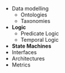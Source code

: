 
- Data modelling
	- Ontologies
	- Taxonomies
- **Logic**
	- Predicate Logic
	- Temporal Logic
- **State Machines**
- Interfaces
- Architectures
- Metrics
